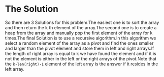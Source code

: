 # The Solution

So there are 3 Solutions for this problem.The easiest one is to sort the array and then return the k th element of the array.The second one is to create a heap from the array and manually pop the first element of the array for k times.The final Solution is to use a recursive algorithm.In this algorithm we select a random element of the array as a pivot and find the ones smaller and larger than the pivot element and store them in left and right arrays.If the length of right array is equal to k we have found the element and if it is not the element is either in the left or the right arrays of the pivot.Note that the `k-len(right)-1` element of the left array is the answer if it resides in the left array.
